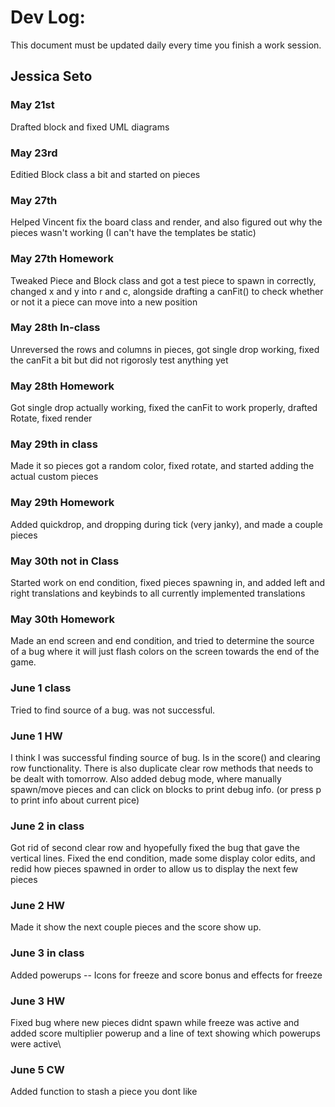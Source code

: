 # Dev Log:

This document must be updated daily every time you finish a work session.

## Jessica Seto

### May 21st
Drafted block and fixed UML diagrams

### May 23rd
Editied Block class a bit and started on pieces

### May 27th
Helped Vincent fix the board class and render, and also figured out why the pieces wasn't working (I can't have the templates be static)

### May 27th Homework
Tweaked Piece and Block class and got a test piece to spawn in correctly, changed x and y into r and c, alongside drafting a canFit() to check whether or not it a piece can move into a new position

### May 28th In-class
Unreversed the rows and columns in pieces, got single drop working, fixed the canFit a bit but did not rigorosly test anything yet

### May 28th Homework
Got single drop actually working, fixed the canFit to work properly, drafted Rotate, fixed render

### May 29th in class
Made it so pieces got a random color, fixed rotate, and started adding the actual custom pieces

### May 29th Homework
Added quickdrop, and dropping during tick (very janky), and made a couple pieces

### May 30th not in Class
Started work on end condition, fixed pieces spawning in, and added left and right translations and keybinds to all currently implemented translations

### May 30th Homework
Made an end screen and end condition, and tried to determine the source of a bug where it will just flash colors on the screen towards the end of the game.

### June 1 class
Tried to find source of a bug. was not successful.

### June 1 HW
I think I was successful finding source of bug. Is in the score() and clearing row functionality. There is also duplicate clear row methods that needs to be dealt with tomorrow. Also added debug mode, where manually spawn/move pieces and can click on blocks to print debug info. (or press p to print info about current pice)

### June 2 in class
Got rid of second clear row and hyopefully fixed the bug that gave the vertical lines. Fixed the end condition, made some display color edits, and redid how pieces spawned in order to allow us to display the next few pieces

### June 2 HW
Made it show the next couple pieces and the score show up. 

### June 3 in class
Added powerups -- Icons for freeze and score bonus and effects for freeze

### June 3 HW
Fixed bug where new pieces didnt spawn while freeze was active and added score multiplier powerup and a line of text showing which powerups were active\

### June 5 CW
Added function to stash a piece you dont like
